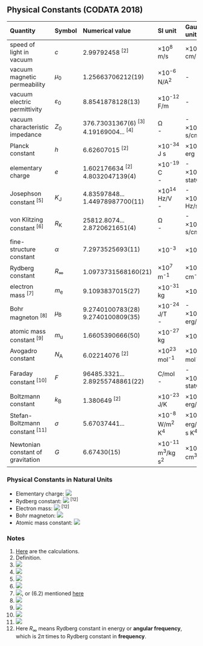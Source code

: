 ## Physical Constants (CODATA 2018)

|Quantity                                 |Symbol         |Numerical value                      |SI unit                          |Gaussian unit                    |
|:----------------------------------------|:--------------|:------------------------------------|:--------------------------------|:--------------------------------|
|speed of light in vacuum                 |*c*            |2.99792458 <sup>[2]</sup>            |×10<sup>8</sup> m/s              |×10<sup>10</sup> cm/s            |
|vacuum magnetic permeability             |*µ*<sub>0</sub>|1.25663706212(19)                    |×10<sup>-6</sup> N/A<sup>2</sup> |-                                |
|vacuum electric permittivity             |*ε*<sub>0</sub>|8.8541878128(13)                     |×10<sup>-12</sup> F/m            |-                                |
|vacuum characteristic impedance          |*Z*<sub>0</sub>|376.73031367(6) <sup>[3]</sup><br/>4.19169004... <sup>[4]</sup>|Ω<br/>-|-<br/>×10<sup>-10</sup> s/cm     |
|Planck constant                          |*h*            |6.62607015 <sup>[2]</sup>            |×10<sup>-34</sup> J s            |×10<sup>-27</sup> erg s          |
|elementary charge                        |*e*            |1.602176634 <sup>[2]</sup><br/>4.8032047139(4)|×10<sup>-19</sup> C<br/>-        |-<br/>×10<sup>-10</sup> statC    |
|Josephson constant <sup>[5]</sup>        |*K*<sub>J</sub>|4.83597848...<br/>1.44978987700(11)  |×10<sup>14</sup> Hz/V<br/>-      |-<br/>×10<sup>17</sup> Hz/statV  |
|von Klitzing constant <sup>[6]</sup>     |*R*<sub>K</sub>|25812.8074...<br/>2.8720621651(4)    |Ω<br/>-                          |-<br/>×10<sup>-8</sup> s/cm      |
|fine-structure constant                  |*α*            |7.2973525693(11)                     |×10<sup>-3</sup>                 |×10<sup>-3</sup>                 |
|Rydberg constant                         |*R*<sub>∞</sub>|1.0973731568160(21)                  |×10<sup>7</sup> m<sup>-1</sup>   |×10<sup>5</sup> cm<sup>-1</sup>  |
|electron mass <sup>[7]</sup>             |*m*<sub>e</sub>|9.1093837015(27)                     |×10<sup>-31</sup> kg             |×10<sup>-28</sup> g              |
|Bohr magneton <sup>[8]</sup>             |*µ*<sub>B</sub>|9.2740100783(28)<br/>9.2740100809(35)|×10<sup>-24</sup> J/T<br/>-      |-<br/>×10<sup>-21</sup> erg/G    |
|atomic mass constant <sup>[9]</sup>      |*m*<sub>u</sub>|1.6605390666(50)                     |×10<sup>-27</sup> kg             |×10<sup>-24</sup> g              |
|Avogadro constant                        |*N*<sub>A</sub>|6.02214076 <sup>[2]</sup>            |×10<sup>23</sup> mol<sup>-1</sup>|×10<sup>23</sup> mol<sup>-1</sup>|
|Faraday constant <sup>[10]</sup>         |*F*            |96485.3321...<br/>2.89255748861(22)  |C/mol<br/>-                      |-<br/>×10<sup>14</sup> statC/mol |
|Boltzmann constant                       |*k*<sub>B</sub>|1.380649 <sup>[2]</sup>              |×10<sup>-23</sup> J/K            |×10<sup>-16</sup> erg/K          |
|Stefan-Boltzmann constant <sup>[11]</sup>|*σ*            |5.67037441...                        |×10<sup>-8</sup> W/m<sup>2</sup> K<sup>4</sup>|×10<sup>-33</sup> erg/cm<sup>2</sup> s K<sup>4</sup>|
|Newtonian constant of gravitation        |*G*            |6.67430(15)                          |×10<sup>-11</sup> m<sup>3</sup>/kg s<sup>2</sup>|×10<sup>-8</sup> cm<sup>3</sup>/g s<sup>2</sup>|

### Physical Constants in Natural Units

- Elementary charge: <img src="https://latex.codecogs.com/gif.latex?e^\text{NU}=\sqrt{4\pi\alpha}=0.302822120872(23)">
- Rydberg constant: <img src="https://latex.codecogs.com/gif.latex?R_\infty^\text{NU}=13.605693122994(26)\;\text{eV}"> <sup>[12]</sup>
- Electron mass: <img src="https://latex.codecogs.com/gif.latex?m_e^\text{NU}=2R_\infty/\alpha^2=0.51099895000(15)\;\text{MeV}"> <sup>[12]</sup>
- Bohr magneton: <img src="https://latex.codecogs.com/gif.latex?\mu_B^\text{NU}=e/2m_e=2.9630405393(11){\times}10^{-7}\;\text{eV}^{-1}">
- Atomic mass constant: <img src="https://latex.codecogs.com/gif.latex?m_u^\text{NU}=931.49410242(28)\;\text{MeV}">

### Notes

1. [Here](uncertainties/constants.py) are the calculations.
2. Definition.
3. <img src="https://latex.codecogs.com/gif.latex?Z_0^\text{SI}=2h\alpha/e^\text{SI\;2}">
4. <img src="https://latex.codecogs.com/gif.latex?Z_0^\text{G}=4\pi/c">
5. <img src="https://latex.codecogs.com/gif.latex?K_J=2e/h">
6. <img src="https://latex.codecogs.com/gif.latex?R_K=h/e^2">
7. <img src="https://latex.codecogs.com/gif.latex?m_e=2hR_\infty/c\alpha^2">, or (6.2) mentioned [here](atomic.md)
8. <img src="https://latex.codecogs.com/gif.latex?\mu_B=e\hbar/2m_e">
9. <img src="https://latex.codecogs.com/gif.latex?m_u=m(^{12}\text{C})/12">
10. <img src="https://latex.codecogs.com/gif.latex?F=N_Ae">
11. <img src="https://latex.codecogs.com/gif.latex?\sigma=2\pi^5k_B^4/15h^3c^2">
12. Here *R*<sub>∞</sub> means Rydberg constant in energy or **angular frequency**, which is 2*π* times to Rydberg constant in **frequency**.